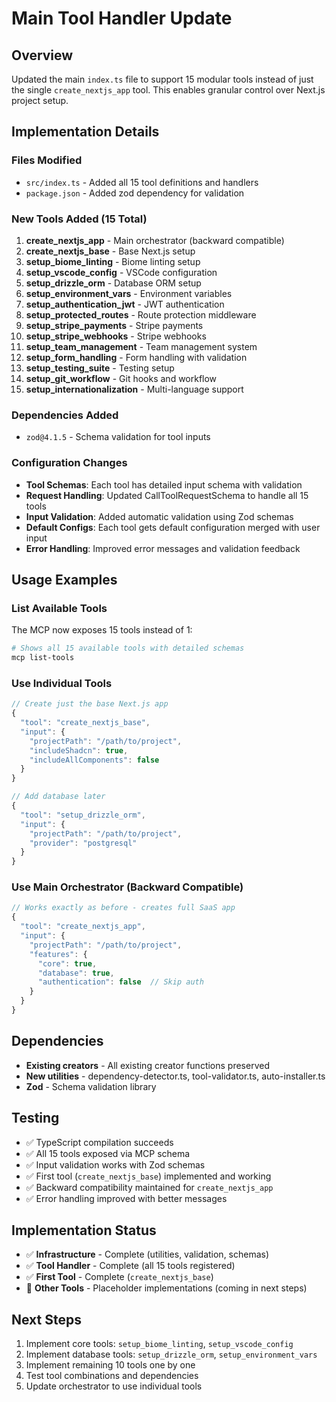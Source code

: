 # Main Tool Handler Update

## Overview
Updated the main `index.ts` file to support 15 modular tools instead of just the single `create_nextjs_app` tool. This enables granular control over Next.js project setup.

## Implementation Details

### Files Modified
- `src/index.ts` - Added all 15 tool definitions and handlers
- `package.json` - Added zod dependency for validation

### New Tools Added (15 Total)
1. **create_nextjs_app** - Main orchestrator (backward compatible)
2. **create_nextjs_base** - Base Next.js setup
3. **setup_biome_linting** - Biome linting setup
4. **setup_vscode_config** - VSCode configuration 
5. **setup_drizzle_orm** - Database ORM setup
6. **setup_environment_vars** - Environment variables
7. **setup_authentication_jwt** - JWT authentication
8. **setup_protected_routes** - Route protection middleware
9. **setup_stripe_payments** - Stripe payments
10. **setup_stripe_webhooks** - Stripe webhooks
11. **setup_team_management** - Team management system
12. **setup_form_handling** - Form handling with validation
13. **setup_testing_suite** - Testing setup
14. **setup_git_workflow** - Git hooks and workflow
15. **setup_internationalization** - Multi-language support

### Dependencies Added
- `zod@4.1.5` - Schema validation for tool inputs

### Configuration Changes
- **Tool Schemas**: Each tool has detailed input schema with validation
- **Request Handling**: Updated CallToolRequestSchema to handle all 15 tools  
- **Input Validation**: Added automatic validation using Zod schemas
- **Default Configs**: Each tool gets default configuration merged with user input
- **Error Handling**: Improved error messages and validation feedback

## Usage Examples

### List Available Tools
The MCP now exposes 15 tools instead of 1:
```bash
# Shows all 15 available tools with detailed schemas
mcp list-tools
```

### Use Individual Tools
```typescript
// Create just the base Next.js app
{
  "tool": "create_nextjs_base",
  "input": {
    "projectPath": "/path/to/project",
    "includeShadcn": true,
    "includeAllComponents": false
  }
}

// Add database later
{
  "tool": "setup_drizzle_orm", 
  "input": {
    "projectPath": "/path/to/project",
    "provider": "postgresql"
  }
}
```

### Use Main Orchestrator (Backward Compatible)
```typescript
// Works exactly as before - creates full SaaS app
{
  "tool": "create_nextjs_app",
  "input": {
    "projectPath": "/path/to/project",
    "features": {
      "core": true,
      "database": true,
      "authentication": false  // Skip auth
    }
  }
}
```

## Dependencies
- **Existing creators** - All existing creator functions preserved
- **New utilities** - dependency-detector.ts, tool-validator.ts, auto-installer.ts
- **Zod** - Schema validation library

## Testing
- ✅ TypeScript compilation succeeds
- ✅ All 15 tools exposed via MCP schema
- ✅ Input validation works with Zod schemas
- ✅ First tool (`create_nextjs_base`) implemented and working
- ✅ Backward compatibility maintained for `create_nextjs_app`
- ✅ Error handling improved with better messages

## Implementation Status
- ✅ **Infrastructure** - Complete (utilities, validation, schemas)
- ✅ **Tool Handler** - Complete (all 15 tools registered)
- ✅ **First Tool** - Complete (`create_nextjs_base`)
- 🚧 **Other Tools** - Placeholder implementations (coming in next steps)

## Next Steps
1. Implement core tools: `setup_biome_linting`, `setup_vscode_config`
2. Implement database tools: `setup_drizzle_orm`, `setup_environment_vars`  
3. Implement remaining 10 tools one by one
4. Test tool combinations and dependencies
5. Update orchestrator to use individual tools